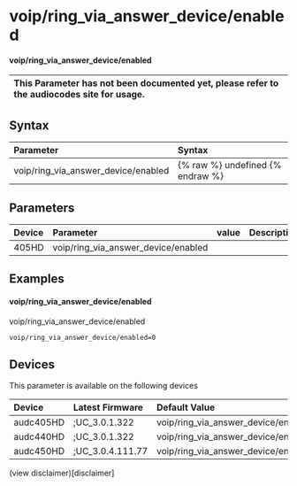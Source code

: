 ﻿---
description: voip/ring_via_answer_device/enabled
search: false
---

# voip/ring_via_answer_device/enabled

#### voip/ring_via_answer_device/enabled


| This Parameter has not been documented yet, please refer to the audiocodes site for usage.  |
| :--- |

## Syntax
| Parameter | Syntax |
| :--- | :--- |
|voip/ring_via_answer_device/enabled | {% raw %} undefined {% endraw %} |

## Parameters
|Device|Parameter|value|Description|
|:---|:---|:---|:---|
| 405HD | voip/ring_via_answer_device/enabled |  |  |

## Examples
#### voip/ring_via_answer_device/enabled

voip/ring_via_answer_device/enabled

```
voip/ring_via_answer_device/enabled=0
```

## Devices
This parameter is available on the following devices

| Device | Latest Firmware | Default Value |
|:---|:---|:---|
| audc405HD | ;UC_3.0.1.322 | voip/ring_via_answer_device/enabled=0 
| audc440HD | ;UC_3.0.1.322 | voip/ring_via_answer_device/enabled=0 
| audc450HD | ;UC_3.0.4.111.77 | voip/ring_via_answer_device/enabled=0 

(view disclaimer)[disclaimer]
